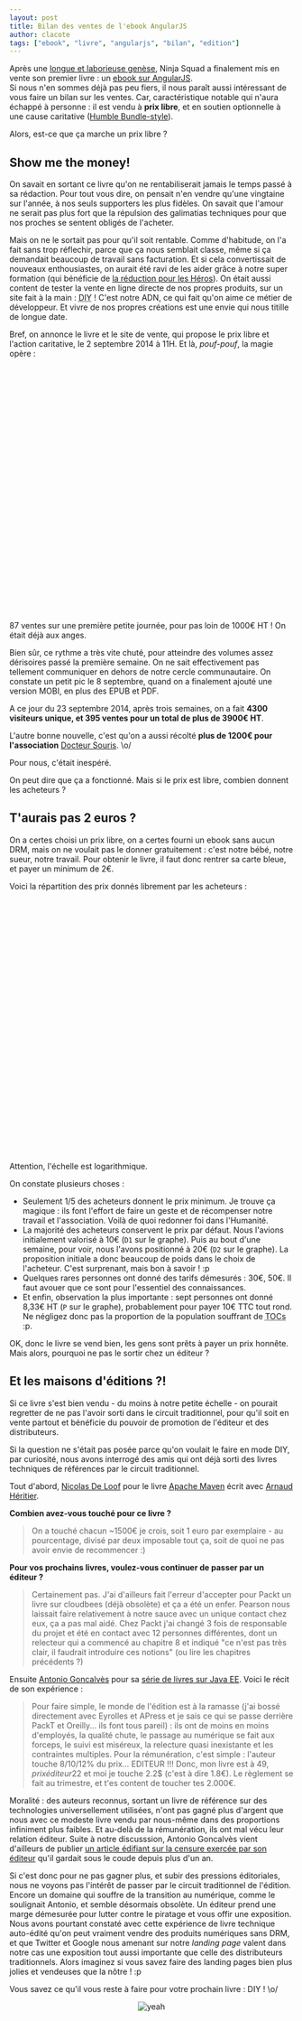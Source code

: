 ```yaml
---
layout: post
title: Bilan des ventes de l'ebook AngularJS
author: clacote
tags: ["ebook", "livre", "angularjs", "bilan", "edition"]
---
```


Après une [longue et laborieuse genèse](/2014/09/02/devenez-un-ninja-avec-angularjs-ebook/ "La genèse du livre Devenez un Ninja avec AngularJS"), Ninja Squad a finalement mis en vente son premier livre&nbsp;: un [ebook sur AngularJS](https://books.ninja-squad.com/ "Ebook AngularJS à prix libre et pour une bonne cause, par Ninja Squad").  
Si nous n'en sommes déjà pas peu fiers, il nous paraît aussi intéressant de vous faire un bilan sur les ventes. Car, caractéristique notable qui n'aura échappé à personne&nbsp;: il est vendu à **prix libre**, et en soutien optionnelle à une cause caritative ([Humble Bundle-style](https://www.humblebundle.com/)).

Alors, est-ce que ça marche un prix libre&nbsp;?

## Show me the money!

On savait en sortant ce livre qu'on ne rentabiliserait jamais le temps passé à sa rédaction. Pour tout vous dire, on pensait n'en vendre qu'une vingtaine sur l'année, à nos seuls supporters les plus fidèles. On savait que l'amour ne serait pas plus fort que la répulsion des galimatias techniques pour que nos proches se sentent obligés de l'acheter.

Mais on ne le sortait pas pour qu'il soit rentable. Comme d'habitude, on l'a fait sans trop réflechir, parce que ça nous semblait classe, même si ça demandait beaucoup de travail sans facturation.
Et si cela convertissait de nouveaux enthousiastes, on aurait été ravi de les aider grâce à notre super formation (qui bénéficie de [la réduction pour les Héros](/2014/09/18/formations-prix-reduit/ "Les formations Ninja Squad à prix réduit pour les Héros")).
On était aussi content de tester la vente en ligne directe de nos propres produits, sur un site fait à la main&nbsp;: <abbr title="Do It Yourself, bricole le toi-même">DIY</abbr>&nbsp;! C'est notre ADN, ce qui fait qu'on aime ce métier de développeur. Et vivre de nos propres créations est une envie qui nous titille de longue date.

Bref, on annonce le livre et le site de vente, qui propose le prix libre et l'action caritative, le 2 septembre 2014 à 11H. Et là, _pouf-pouf_, la magie opère :
<br/>
<br/>

<div id="chart_ventes" style="width: 100%; height: 400px;"></div>

<br/>
<br/>
87 ventes sur une première petite journée, pour pas loin de 1000€ HT&nbsp;! On était déjà aux anges.

Bien sûr, ce rythme a très vite chuté, pour atteindre des volumes assez dérisoires passé la première semaine. On ne sait effectivement pas tellement communiquer en dehors de notre cercle communautaire. On constate un petit pic le 8 septembre, quand on a finalement ajouté une version MOBI, en plus des EPUB et PDF.

A ce jour du 23 septembre 2014, après trois semaines, on a fait **4300 visiteurs unique, et 395 ventes pour un total de plus de 3900€ HT**.

L'autre bonne nouvelle, c'est qu'on a aussi récolté **plus de 1200€ pour l'association** [Docteur Souris](http://www.docteursouris.fr/). \o/

Pour nous, c'était inespéré.

On peut dire que ça a fonctionné. Mais si le prix est libre, combien donnent les acheteurs&nbsp;?

## T'aurais pas 2 euros&nbsp;?

On a certes choisi un prix libre, on a certes fourni un ebook sans aucun DRM, mais on ne voulait pas le donner gratuitement&nbsp;: c'est notre bébé, notre sueur, notre travail. Pour obtenir le livre, il faut donc rentrer sa carte bleue, et payer un minimum de 2€.

Voici la répartition des prix donnés librement par les acheteurs&nbsp;:
<br/>
<br/>

<div id="chart_tarifs" style="width: 100%; height: 400px;"></div>

<br/>
<br/>

Attention, l'échelle est logarithmique.

On constate plusieurs choses&nbsp;:

- Seulement 1/5 des acheteurs donnent le prix minimum. Je trouve ça magique&nbsp;: ils font l'effort de faire un geste et de récompenser notre travail et l'association. Voilà de quoi redonner foi dans l'Humanité.
- La majorité des acheteurs conservent le prix par défaut. Nous l'avions initialement valorisé à 10€ (`D1` sur le graphe). Puis au bout d'une semaine, pour voir, nous l'avons positionné à 20€ (`D2` sur le graphe). La proposition initiale a donc beaucoup de poids dans le choix de l'acheteur. C'est surprenant, mais bon à savoir&nbsp;! :p 
- Quelques rares personnes ont donné des tarifs démesurés : 30€, 50€. Il faut avouer que ce sont pour l'essentiel des connaissances.
- Et enfin, observation la plus importante&nbsp;: sept personnes ont donné 8,33€ HT (`P` sur le graphe), probablement pour payer 10€ TTC tout rond. Ne négligez donc pas la proportion de la population souffrant de <abbr title="Troubles Obsessionnels Compulsifs">TOCs</abbr> :p.

OK, donc le livre se vend bien, les gens sont prêts à payer un prix honnête. Mais alors, pourquoi ne pas le sortir chez un éditeur&nbsp;?

## Et les maisons d'éditions&nbsp;?!

Si ce livre s'est bien vendu&nbsp;- du moins à notre petite échelle&nbsp;- on pourait regretter de ne pas l'avoir sorti dans le circuit traditionnel, pour qu'il soit en vente partout et bénéficie du pouvoir de promotion de l'éditeur et des distributeurs.

Si la question ne s'était pas posée parce qu'on voulait le faire en mode DIY, par curiosité, nous avons interrogé des amis qui ont déjà sorti des livres techniques de références par le circuit traditionnel.

Tout d'abord, [Nicolas De Loof](https://twitter.com/ndeloof) pour le livre [Apache Maven](http://www.amazon.fr/dp/2744024945) écrit avec [Arnaud Héritier](https://twitter.com/aheritier).

**Combien avez-vous touché pour ce livre&nbsp;?**

> On a touché chacun ~1500€ je crois, soit 1 euro par exemplaire - au pourcentage, divisé par deux imposable tout ça, soit de quoi ne pas avoir envie de recommencer :)

**Pour vos prochains livres, voulez-vous continuer de passer par un éditeur&nbsp;?**

> Certainement pas. J'ai d'ailleurs fait l'erreur d'accepter pour Packt un livre sur cloudbees (déjà obsolète) et ça a été un enfer.
> Pearson nous laissait faire relativement à notre sauce avec un unique contact chez eux, ça a pas mal aidé.
> Chez Packt j'ai changé 3 fois de responsable du projet et été en contact avec 12 personnes différentes, dont un relecteur qui a commencé au chapitre 8 et indiqué "ce n'est pas très clair, il faudrait introduire ces notions" (ou lire les chapitres précédents ?)

Ensuite [Antonio Goncalvès](https://twitter.com/agoncal) pour sa [série de livres sur Java EE](http://antoniogoncalves.org/category/books/). Voici le récit de son expérience :

> Pour faire simple, le monde de l'édition est à la ramasse (j'ai bossé directement avec Eyrolles et APress et je sais ce qui se passe derrière PackT et Oreilly... ils font tous pareil)&nbsp;: ils ont de moins en moins d'employés, la qualité chute, le passage au numérique se fait aux forceps, le suivi est miséreux, la relecture quasi inexistante et les contraintes multiples.
> Pour la rémunération, c'est simple&nbsp;: l'auteur touche 8/10/12% du prix... EDITEUR !!! Donc, mon livre est à 49$, prix éditeur 22$ et moi je touche 2.2$ (c'est à dire 1.8€). Le règlement se fait au trimestre, et t'es content de toucher tes 2.000€.

Moralité&nbsp;: des auteurs reconnus, sortant un livre de référence sur des technologies universellement utilisées, n'ont pas gagné plus d'argent que nous avec ce modeste livre vendu par nous-même dans des proportions infiniment plus faibles. Et au-delà de la rémunération, ils ont mal vécu leur relation éditeur. Suite à notre discusssion, Antonio Goncalvès vient d'ailleurs de publier [un article édifiant sur la censure exercée par son éditeur](http://antoniogoncalves.org/2014/09/16/the-uncensored-java-ee-7-book/) qu'il gardait sous le coude depuis plus d'un an.

Si c'est donc pour ne pas gagner plus, et subir des pressions éditoriales, nous ne voyons pas l'intérêt de passer par le circuit traditionnel de l'édition. Encore un domaine qui souffre de la transition au numérique, comme le soulignait Antonio, et semble désormais obsolète. Un éditeur prend une marge démesurée pour lutter contre le piratage et vous offir une exposition. Nous avons pourtant constaté avec cette expérience de livre technique auto-édité qu'on peut vraiment vendre des produits numériques sans DRM, et que Twitter et Google nous amenant sur notre _landing page_ valent dans notre cas une exposition tout aussi importante que celle des distributeurs traditionnels. Alors imaginez si vous savez faire des landing pages bien plus jolies et vendeuses que la nôtre&nbsp;! :p

Vous savez ce qu'il vous reste à faire pour votre prochain livre&nbsp;: DIY&nbsp;! \o/

<p style="text-align: center;">
<img class="img-responsive" src="/assets/images/books/writer.gif" alt="yeah" />
</p>

<script type="text/javascript" src="https://www.google.com/jsapi"></script>
<script type="text/javascript">
	google.load("visualization", "1", {packages:["corechart"]});
	google.setOnLoadCallback(drawCharts);

	function drawCharts() {
		
		var dataVentes = new google.visualization.DataTable();
		dataVentes.addColumn('string', 'Date');
		dataVentes.addColumn('number', 'Nombre de ventes');
		dataVentes.addColumn('number', 'Montant HT des ventes');
		dataVentes.addColumn({type:'string', role:'annotation'});
		dataVentes.addColumn({type:'string', role:'annotationText'});
		dataVentes.addRows([
			['01/09', 2, 4.00, 'T', 'Nos tests en production'],
			['02/09', 87, 846.33, 'J', 'Le jour J de la mise en vente'],
			['03/09', 64, 641.33, null, null],
			['04/09', 66, 528.48, null, null],
			['05/09', 43, 374.33, null, null],
			['06/09', 18, 203.33, null, null],
			['07/09', 14, 143.00, null, null],
			['08/09', 28, 315.50, 'M', 'Sortie de la version MOBI'],
			['09/09', 18, 191.83, null, null],
			['10/09', 10, 88.00, null, null],
			['11/09', 6, 61.00, null, null],
			['12/09', 12, 151.00, null, null],
			['13/09', 2, 30.00, null, null],
			['14/09', 4, 44.00, null, null],
			['15/09', 7, 57.00, null, null],
			['16/09', 4, 42.00, null, null],
			['17/09', 3, 19.00, null, null],
			['18/09', 5, 60.00, null, null],
			['19/09', 5, 52.00, null, null],
			['20/09', 2, 21.00, null, null],
			['21/09', 1, 20.00, null, null],
			['22/09', 3, 40.00, null, null]
		]);
		var optionsVentes = {
			title: 'Volume des ventes par jour',
			legend: {
				position: 'top'
			},
			chartArea:{width:'80%',height:'80%'},
			curveType: 'function'
		};

		var formatter = new google.visualization.NumberFormat({decimalSymbol: ',', suffix: '€', groupingSymbol: '.'});
		formatter.format(dataVentes, 2);

		var chartVentes = new google.visualization.LineChart(document.getElementById('chart_ventes'));
		chartVentes.draw(dataVentes, optionsVentes);
		
		var dataTarifs = new google.visualization.DataTable();
		dataTarifs.addColumn('number', 'Tarif HT');
		dataTarifs.addColumn('number', 'Nombre d\'achats');
		dataTarifs.addColumn({type:'string', role:'annotation'});
		dataTarifs.addColumn({type:'string', role:'annotationText'});
		dataTarifs.addRows([
			[0, 0, null, null],
			[2.00, 90.00, 'M', 'Prix minimum'],
			[3.00, 8.00, null, null],
			[4.00, 9.00, null, null],
			[4.17, 1.00, null, null],
			[5.00, 56.00, null, null],
			[6.00, 1.00, null, null],
			[7.00, 3.00, null, null],
			[8.00, 12.00, null, null],
			[8.33, 7.00, 'P', 'Quelques psychopathes'],
			[9.00, 3.00, null, null],
			[10.00, 107.00, null, null],
			[12.00, 6.00, null, null],
			[12.50, 6.00, null, null],
			[13.00, 9.00, null, null],
			[14.00, 3.00, null, null],
			[15.00, 12.00, null, null],
			[16.00, 1.00, null, null],
			[16.67, 1.00, null, null],
			[17.00, 2.00, null, null],
			[18.00, 1.00, null, null],
			[20.00, 47.00, 'D2', '2nd prix par défaut'],
			[25.00, 7.00, null, null],
			[30.00, 5.00, null, null],
			[35.00, 3.00, null, null],
			[40.00, 1.00, null, null],
			[50.00, 3.00, null, null]
		]);
		var optionsTarifs = {
			title: 'Le nombre d\'achats par tarif HT librement choisi',
			legend: {
				position: 'none'
			},
			chartArea:{width:'85%',height:'80%'},
			annotations: {
				alwaysOutside: true
			},
			hAxis: {
				title: 'Le prix HT décidé par l\'acheteur',
				format: '#€'
			},
			vAxis: {
				logScale: true
			}
		};
		formatter.format(dataTarifs, 0);

		var formatter = new google.visualization.NumberFormat({decimalSymbol: ',', suffix: '€', groupingSymbol: '.'});

		var chartTarifs = new google.visualization.ColumnChart(document.getElementById('chart_tarifs'));
		chartTarifs.draw(dataTarifs, optionsTarifs);
	}
</script>
